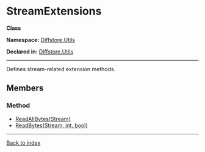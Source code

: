 # StreamExtensions

**Class**

**Namespace:** [Diffstore.Utils](Diffstore.Utils.md)

**Declared in:** [Diffstore.Utils](Diffstore.Utils.md)

------



Defines stream-related extension methods.


## Members

### Method
* [ReadAllBytes(Stream)](Diffstore.Utils.StreamExtensions.ReadAllBytes(Stream).md)
* [ReadBytes(Stream, int, bool)](Diffstore.Utils.StreamExtensions.ReadBytes(Stream,int,bool).md)

------

[Back to index](index.md)